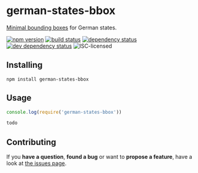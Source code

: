 # german-states-bbox

[Minimal bounding boxes](https://en.wikipedia.org/wiki/Minimum_bounding_box) for German states.

[![npm version](https://img.shields.io/npm/v/german-states-bbox.svg)](https://www.npmjs.com/package/german-states-bbox)
[![build status](https://img.shields.io/travis/derhuerst/german-states-bbox.svg)](https://travis-ci.org/derhuerst/german-states-bbox)
[![dependency status](https://img.shields.io/david/derhuerst/german-states-bbox.svg)](https://david-dm.org/derhuerst/german-states-bbox)
[![dev dependency status](https://img.shields.io/david/dev/derhuerst/german-states-bbox.svg)](https://david-dm.org/derhuerst/german-states-bbox#info=devDependencies)
![ISC-licensed](https://img.shields.io/github/license/derhuerst/german-states-bbox.svg)


## Installing

```shell
npm install german-states-bbox
```


## Usage

```js
console.log(require('german-states-bbox'))
```

```js
todo
```


## Contributing

If you **have a question**, **found a bug** or want to **propose a feature**, have a look at [the issues page](https://github.com/derhuerst/german-states-bbox/issues).
